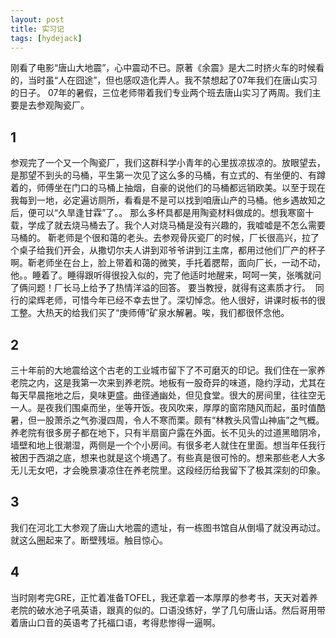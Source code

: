 ```yaml
---
layout: post
title: 实习记
tags: [hydejack]
---
```


刚看了电影“唐山大地震”，心中震动不已。原著《余震》是大二时挤火车的时候看的，当时虽“人在囧途”，但也感叹造化弄人。我不禁想起了07年我们在唐山实习的日子。
07年的暑假，三位老师带着我们专业两个班去唐山实习了两周。我们主要是去参观陶瓷厂。

## 1

参观完了一个又一个陶瓷厂，我们这群科学小青年的心里拔凉拔凉的。放眼望去，是那望不到头的马桶，平生第一次见了这么多的马桶，有立式的、有坐便的、有蹲着的，师傅坐在门口的马桶上抽烟，自豪的说他们的马桶都远销欧美。以至于现在我每到一地，必定遍访厕所，看看是不是可以找到咱唐山产的马桶。他乡遇故知之后，便可以“久旱逢甘霖”了。。
那么多杯具都是用陶瓷材料做成的。想我寒窗十载，学成了就去烧马桶去了。我个人对烧马桶是没有兴趣的，我嘘嘘是不怎么需要马桶的。
靳老师是个很和蔼的老头。去参观骨灰瓷厂的时候，厂长很高兴，拉了个桌子给我们开会，从撒切尔夫人讲到邓爷爷讲到江主席，都用过他们厂产的杯子啊。靳老师坐在台上，脸上带着和蔼的微笑，手托着腮帮，面向厂长，一动不动，他。。睡着了。睡得跟听得很投入似的，完了他适时地醒来，呵呵一笑，张嘴就问了俩问题！厂长马上给予了热情洋溢的回答。
要当教授，就得有这素质才行。 
同行的梁辉老师，可惜今年已经不幸去世了。深切悼念。他人很好，讲课时板书的很工整。大热天的给我们买了“庚师傅”矿泉水解暑。唉，我们都很怀念他。

## 2

三十年前的大地震给这个古老的工业城市留下了不可磨灭的印记。我们住在一家养老院之内，这是我第一次来到养老院。地板有一股奇异的味道，隐约浮动，尤其在每天早晨拖地之后，臭味更盛。曲径通幽处，但见食堂。很大的房间里，往往空无一人。是夜我们围桌而坐，坐等开饭。夜风吹来，厚厚的窗帘随风而起，虽时值酷暑，但一股萧杀之气弥漫四周，令人不寒而栗。颇有“林教头风雪山神庙”之气概。
养老院有很多房子都在地下，只有半扇窗户露在外面。长不见头的过道黑暗阴冷，墙壁和地上很潮湿，两侧是一个个小房间。有很多老人就住在里面。想当年任我行被困于西湖之底，想来也就是这个境遇了。有些真是很可怜的。想来那些老人大多无儿无女吧，才会晚景凄凉住在养老院里。这段经历给我留下了极其深刻的印象。

## 3

我们在河北工大参观了唐山大地震的遗址，有一栋图书馆自从倒塌了就没再动过。就这么圈起来了。断壁残垣。触目惊心。

## 4

当时刚考完GRE，正忙着准备TOFEL，我还拿着一本厚厚的参考书，天天对着养老院的破水池子吼英语，跟真的似的。口语没练好，学了几句唐山话。然后哥用带着唐山口音的英语考了托福口语，考得悲惨得一逼啊。